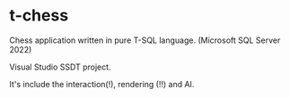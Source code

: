 # t-chess

Chess application written in pure T-SQL language. (Microsoft SQL Server 2022)

Visual Studio SSDT project.


It's include the interaction(!), rendering (!!) and AI.